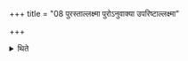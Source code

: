 +++
title = "08 पुरस्ताल्लक्ष्मा पुरोऽनुवाक्या उपरिष्टाल्लक्ष्मा"

+++

<details><summary>थिते</summary>

पुरस्ताल्लक्ष्मा पुरोऽनुवाक्या । उपरिष्टाल्लक्ष्मा याज्या । एतद्वा विपरीतम् ८
</details>
